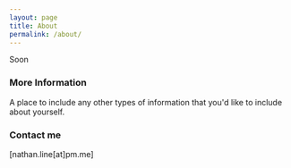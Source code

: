 ```yaml
---
layout: page
title: About
permalink: /about/
---
```


Soon

### More Information

A place to include any other types of information that you'd like to include about yourself.

### Contact me

[nathan.line[at]pm.me]
